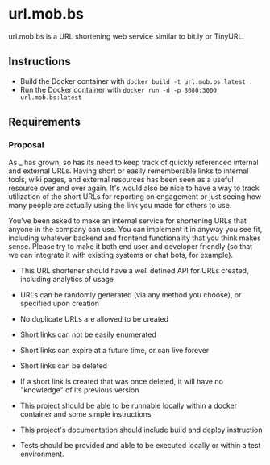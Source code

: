 # url.mob.bs

url.mob.bs is a URL shortening web service similar to bit.ly or TinyURL.	

## Instructions

- Build the Docker container with `docker build -t url.mob.bs:latest .`
- Run the Docker container with `docker run -d -p 8080:3000 url.mob.bs:latest`

## Requirements

### Proposal
As _ has grown, so has its need to keep track of quickly referenced internal and external URLs. Having short or easily rememberable links to internal tools, wiki pages, and external resources has been seen as a useful resource over and over again. It's would also be nice to have a way to track utilization of the short URLs for reporting on engagement or just seeing how many people are actually using the link you made for others to use.

You've been asked to make an internal service for shortening URLs that anyone in the company can use. You can implement it in anyway you see fit, including whatever backend and frontend functionality that you think makes sense. Please try to make it both end user and developer friendly (so that we can integrate it with existing systems or chat bots, for example).

* This URL shortener should have a well defined API for URLs created, including analytics of usage

* URLs can be randomly generated (via any method you choose), or specified upon creation

* No duplicate URLs are allowed to be created

* Short links can not be easily enumerated

* Short links can expire at a future time, or can live forever

* Short links can be deleted

* If a short link is created that was once deleted, it will have no "knowledge" of its previous version

* This project should be able to be runnable locally within a docker container and some simple instructions

* This project's documentation should include build and deploy instruction

* Tests should be provided and able to be executed locally or within a test environment.

